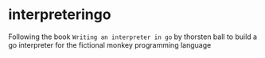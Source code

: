 # interpreteringo
Following the book `Writing an interpreter in go` by thorsten ball to build a go interpreter for the fictional monkey programming language
